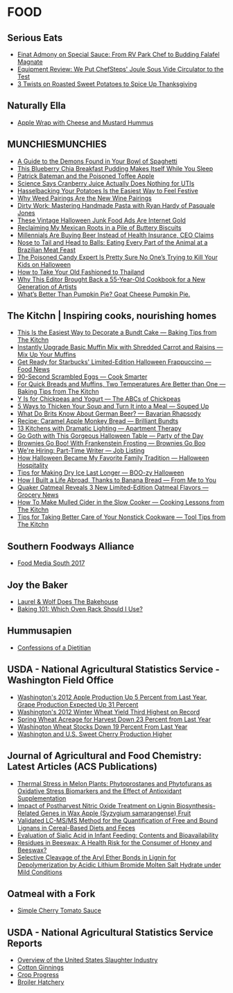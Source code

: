 # FOOD

## Serious Eats
- [Einat Admony on Special Sauce: From RV Park Chef to Budding Falafel Magnate](http://feeds.seriouseats.com/~r/seriouseatsfeaturesvideos/~3/YGBewIdYWKM/special-sauce-einat-admony-taim-balaboosta-falafel-podcast-interview.html)
- [Equipment Review: We Put ChefSteps' Joule Sous Vide Circulator to the Test](http://feeds.seriouseats.com/~r/seriouseatsfeaturesvideos/~3/BPp4d0GlNjk/joule-sous-vide-immersion-circulator-review.html)
- [3 Twists on Roasted Sweet Potatoes to Spice Up Thanksgiving](http://feeds.seriouseats.com/~r/seriouseatsfeaturesvideos/~3/Di3tn6YCWX4/roasted-sweet-potato-variations-holiday-thanksgiving.html)

## Naturally Ella
- [Apple Wrap with Cheese and Mustard Hummus](http://feedproxy.google.com/~r/NaturallyElla/~3/nZOxuodV1Eo/)

## MUNCHIESMUNCHIES
- [A Guide to the Demons Found in Your Bowl of Spaghetti](https://munchies.vice.com/en/articles/a-guide-to-the-demons-found-in-your-bowl-of-spaghetti)
- [This Blueberry Chia Breakfast Pudding Makes Itself While You Sleep](https://munchies.vice.com/en/articles/this-breakfast-dish-makes-itself-while-you-sleep)
- [Patrick Bateman and the Poisoned Toffee Apple](https://munchies.vice.com/en/articles/patrick-bateman-and-the-poisoned-toffee-apple)
- [Science Says Cranberry Juice Actually Does Nothing for UTIs](https://munchies.vice.com/en/articles/science-says-cranberry-juice-actually-does-nothing-for-utis)
- [Hasselbacking Your Potatoes Is the Easiest Way to Feel Festive](https://munchies.vice.com/en/articles/hasselbacking-your-potatoes-is-the-easiest-way-to-feel-festive)
- [Why Weed Pairings Are the New Wine Pairings](https://munchies.vice.com/en/articles/why-weed-pairings-are-the-new-wine-pairings)
- [Dirty Work: Mastering Handmade Pasta with Ryan Hardy of Pasquale Jones](https://munchies.vice.com/en/articles/dirty-work-mastering-handmade-pasta-with-ryan-hardy-of-pasquale-jones)
- [These Vintage Halloween Junk Food Ads Are Internet Gold](https://munchies.vice.com/en/articles/these-vintage-halloween-junk-food-ads-are-internet-gold)
- [Reclaiming My Mexican Roots in a Pile of Buttery Biscuits](https://munchies.vice.com/en/articles/reclaiming-my-mexican-roots-in-a-pile-of-buttery-biscuits)
- [Millennials Are Buying Beer Instead of Health Insurance, CEO Claims](https://munchies.vice.com/en/articles/millennials-are-buying-beer-instead-of-health-insurance-ceo-claims)
- [Nose to Tail and Head to Balls: Eating Every Part of the Animal at a Brazilian Meat Feast](https://munchies.vice.com/en/articles/nose-to-tail-and-head-to-balls-eating-every-part-of-the-animal-at-a-brazilian-meat-feast)
- [The Poisoned Candy Expert Is Pretty Sure No One’s Trying to Kill Your Kids on Halloween](https://munchies.vice.com/en/articles/the-poisoned-candy-expert-is-pretty-sure-no-ones-trying-to-kill-your-kids-on-halloween)
- [How to Take Your Old Fashioned to Thailand](https://munchies.vice.com/en/articles/how-to-take-your-old-fashioned-to-thailand)
- [Why This Editor Brought Back a 55-Year-Old Cookbook for a New Generation of Artists](https://munchies.vice.com/en/articles/why-this-editor-brought-back-a-55-year-old-cookbook-for-a-new-generation-of-artists)
- [What’s Better Than Pumpkin Pie? Goat Cheese Pumpkin Pie.](https://munchies.vice.com/en/articles/whats-better-than-pumpkin-pie-goat-cheese-pumpkin-pie)

## The Kitchn | Inspiring cooks, nourishing homes
- [This Is the Easiest Way to Decorate a Bundt Cake — Baking Tips from The Kitchn](http://feedproxy.google.com/~r/apartmenttherapy/thekitchn/~3/NrAv7w0CpPA/this-is-the-easiest-way-to-decorate-a-bundt-cake-236763)
- [Instantly Upgrade Basic Muffin Mix with Shredded Carrot and Raisins — Mix Up Your Muffins](http://feedproxy.google.com/~r/apartmenttherapy/thekitchn/~3/mBbAg7elh4Y/instantly-upgrade-basic-muffin-mix-with-shredded-carrot-and-raisins-236509)
- [Get Ready for Starbucks' Limited-Edition Halloween Frappuccino — Food News](http://feedproxy.google.com/~r/apartmenttherapy/thekitchn/~3/aPt_2plVNAA/get-ready-for-starbucks-limited-edition-halloween-frappuccino-237980)
- [90-Second Scrambled Eggs — Cook Smarter](http://feedproxy.google.com/~r/apartmenttherapy/thekitchn/~3/1DKqK1yymIk/90-second-scrambled-eggs-234687)
- [For Quick Breads and Muffins, Two Temperatures Are Better than One — Baking Tips from The Kitchn](http://feedproxy.google.com/~r/apartmenttherapy/thekitchn/~3/KbiO9MrifbI/for-quick-breads-and-muffins-two-temperatures-are-better-than-one-236762)
- [Y Is for Chickpeas and Yogurt — The ABCs of Chickpeas](http://feedproxy.google.com/~r/apartmenttherapy/thekitchn/~3/PME_guI5mJo/y-is-for-chickpeas-and-yogurt-235277)
- [5 Ways to Thicken Your Soup and Turn It into a Meal — Souped Up](http://feedproxy.google.com/~r/apartmenttherapy/thekitchn/~3/ocWtAbxtr9E/5-ways-to-thicken-your-soup-and-turn-it-into-a-meal-236761)
- [What Do Brits Know About German Beer? — Bavarian Rhapsody](http://feedproxy.google.com/~r/apartmenttherapy/thekitchn/~3/QU-yPDxZgMs/what-do-brits-know-about-german-beer-236740)
- [Recipe: Caramel Apple Monkey Bread — Brilliant Bundts](http://feedproxy.google.com/~r/apartmenttherapy/thekitchn/~3/1McgEdnMqvo/recipe-caramel-apple-monkey-bread-235026)
- [13 Kitchens with Dramatic Lighting — Apartment Therapy](http://feedproxy.google.com/~r/apartmenttherapy/thekitchn/~3/KSUo6KwqevU/13-kitchens-with-dramatic-lighting-237713)
- [Go Goth with This Gorgeous Halloween Table — Party of the Day](http://feedproxy.google.com/~r/apartmenttherapy/thekitchn/~3/rQUphsJvj2w/go-goth-with-this-gorgeous-halloween-table-237350)
- [Brownies Go Boo! With Frankenstein Frosting — Brownies Go Boo](http://feedproxy.google.com/~r/apartmenttherapy/thekitchn/~3/LoEf7yU7hp8/brownies-go-boo-with-frankenstein-frosting-236518)
- [We're Hiring: Part-Time Writer — Job Listing](http://feedproxy.google.com/~r/apartmenttherapy/thekitchn/~3/6FuqyRipNhU/were-hiring-part-time-writer-237921)
- [How Halloween Became My Favorite Family Tradition — Halloween Hospitality](http://feedproxy.google.com/~r/apartmenttherapy/thekitchn/~3/uRhKs68l14g/how-halloween-became-my-favorite-family-tradition-236745)
- [Tips for Making Dry Ice Last Longer — BOO-zy Halloween](http://feedproxy.google.com/~r/apartmenttherapy/thekitchn/~3/G0QxE5I0Eks/tips-for-making-dry-ice-last-longer-236785)
- [How I Built a Life Abroad, Thanks to Banana Bread — From Me to You](http://feedproxy.google.com/~r/apartmenttherapy/thekitchn/~3/Dhc1bMgcYtk/how-i-built-a-life-abroad-thanks-to-banana-bread-231980)
- [Quaker Oatmeal Reveals 3 New Limited-Edition Oatmeal Flavors — Grocery News](http://feedproxy.google.com/~r/apartmenttherapy/thekitchn/~3/b_aY3CW0Odc/quaker-oatmeal-reveals-3-new-limited-edition-oatmeal-flavors-237940)
- [How To Make Mulled Cider in the Slow Cooker — Cooking Lessons from The Kitchn](http://feedproxy.google.com/~r/apartmenttherapy/thekitchn/~3/FHNcYhFhXxY/how-to-make-mulled-cider-in-the-slow-cooker-235029)
- [Tips for Taking Better Care of Your Nonstick Cookware — Tool Tips from The Kitchn](http://feedproxy.google.com/~r/apartmenttherapy/thekitchn/~3/FWyhnmb_aqM/tips-for-taking-better-care-of-your-nonstick-cookware-198670)

## Southern Foodways Alliance
- [Food Media South 2017](http://www.southernfoodways.org/food-media-south-2017/)

## Joy the Baker
- [Laurel & Wolf Does The Bakehouse](http://joythebaker.com/2016/10/laurel-wolf-does-the-bakehouse/)
- [Baking 101: Which Oven Rack Should I Use?](http://joythebaker.com/2016/10/baking-101-which-oven-rack-should-i-use/)

## Hummusapien
- [Confessions of a Dietitian](http://www.hummusapien.com/confessions-of-a-dietitian/)

## USDA - National Agricultural Statistics Service - Washington Field Office
- [Washington's 2012 Apple Production Up 5 Percent from Last Year, Grape Production Expected Up 31 Percent](http://www.nass.usda.gov/Statistics_by_State/Washington/Publications/Current_News_Release/appleaug.pdf)
- [Washington's 2012 Winter Wheat Yield Third Highest on Record](http://www.nass.usda.gov/Statistics_by_State/Washington/Publications/Current_News_Release/wwhtaug.pdf)
- [Spring Wheat Acreage for Harvest Down 23 Percent from Last Year](http://www.nass.usda.gov/Statistics_by_State/Washington/Publications/Current_News_Release/junacre.pdf)
- [Washington Wheat Stocks Down 19 Percent From Last Year](http://www.nass.usda.gov/Statistics_by_State/Washington/Publications/Current_News_Release/grstkjun.pdf)
- [Washington and U.S. Sweet Cherry Production Higher](http://www.nass.usda.gov/Statistics_by_State/Washington/Publications/Current_News_Release/swtchery.pdf)

## Journal of Agricultural and Food Chemistry: Latest Articles (ACS Publications)
- [Thermal Stress in Melon Plants: Phytoprostanes and
Phytofurans as Oxidative Stress Biomarkers and the Effect of Antioxidant
Supplementation](http://feedproxy.google.com/~r/acs/jafcau/~3/AxzXdsMHfFE/acs.jafc.6b03011)
- [Impact of Postharvest Nitric Oxide Treatment on Lignin
Biosynthesis-Related Genes in Wax Apple (Syzygium samarangense) Fruit](http://feedproxy.google.com/~r/acs/jafcau/~3/CVeyL3hc8pU/acs.jafc.6b03281)
- [Validated LC-MS/MS Method for the Quantification of
Free and Bound Lignans in Cereal-Based Diets and Feces](http://feedproxy.google.com/~r/acs/jafcau/~3/B_76s47SwpA/acs.jafc.6b03452)
- [Evaluation of Sialic Acid in Infant Feeding: Contents
and Bioavailability](http://feedproxy.google.com/~r/acs/jafcau/~3/9_4RRg4yaa4/acs.jafc.6b03273)
- [Residues in Beeswax: A Health Risk for the Consumer
of Honey and Beeswax?](http://feedproxy.google.com/~r/acs/jafcau/~3/8qTTwF96aE8/acs.jafc.6b02813)
- [Selective Cleavage of the Aryl Ether Bonds in Lignin
for Depolymerization by Acidic Lithium Bromide Molten Salt Hydrate
under Mild Conditions](http://feedproxy.google.com/~r/acs/jafcau/~3/uUZWHhX7sdo/acs.jafc.6b03807)

## Oatmeal with a Fork
- [Simple Cherry Tomato Sauce](http://www.oatmealwithafork.com/2016/10/28/simple-cherry-tomato-sauce/)

## USDA - National Agricultural Statistics Service Reports
- [Overview of the United States Slaughter Industry](http://www.nass.usda.gov/Publications/Todays_Reports/reports/usslau16.pdf)
- [Cotton Ginnings](http://www.nass.usda.gov/Publications/Todays_Reports/reports/ctgn4416.pdf)
- [Crop Progress](http://www.nass.usda.gov/Publications/Todays_Reports/reports/prog4416.pdf)
- [Broiler Hatchery](http://www.nass.usda.gov/Publications/Todays_Reports/reports/brls4416.pdf)


